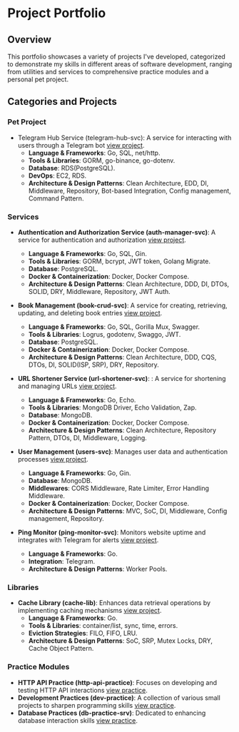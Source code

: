 # Project Portfolio

## Overview
This portfolio showcases a variety of projects I've developed, categorized to demonstrate my skills in different areas of software development, ranging from utilities and services to comprehensive practice modules and a personal pet project.

## Categories and Projects

### Pet Project

- Telegram Hub Service (telegram-hub-svc): A service for interacting with users through a Telegram bot [view project](https://github.com/bohexists/telegram-hub-svc).
  - **Language & Frameworks**: Go, SQL, net/http.
  - **Tools & Libraries**: GORM, go-binance, go-dotenv.
  - **Database**: RDS(PostgreSQL).
  - **DevOps**: EC2, RDS.
  - **Architecture & Design Patterns**: Clean Architecture, EDD, DI, Middleware, Repository, Bot-based Integration, Config management, Command Pattern.

### Services

- **Authentication and Authorization Service (auth-manager-svc)**: A service for authentication and authorization [view project](https://github.com/bohexists/auth-manager-svc).
  - **Language & Frameworks**: Go, SQL, Gin.
  - **Tools & Libraries**: GORM, bcrypt, JWT token, Golang Migrate.
  - **Database**: PostgreSQL.
  - **Docker & Containerization**: Docker, Docker Compose.
  - **Architecture & Design Patterns**: Clean Architecture, DDD, DI, DTOs, SOLID, DRY, Middleware, Repository, JWT Auth.


- **Book Management (book-crud-svc)**: A service for creating, retrieving, updating, and deleting book entries [view project](https://github.com/bohexists/book-crud-svc).
  - **Language & Frameworks**: Go, SQL, Gorilla Mux, Swagger.
  - **Tools & Libraries**: Logrus, godotenv, Swaggo, JWT.
  - **Database**: PostgreSQL.
  - **Docker & Containerization**: Docker, Docker Compose.
  - **Architecture & Design Patterns**: Clean Architecture, DDD, CQS, DTOs, DI, SOLID(ISP, SRP), DRY, Repository.


- **URL Shortener Service (url-shortener-svc)**: : A service for shortening and managing URLs [view project](https://github.com/bohexists/url-shortener-svc).
  - **Language & Frameworks**: Go, Echo.
  - **Tools & Libraries**: MongoDB Driver, Echo Validation, Zap.
  - **Database**: MongoDB.
  - **Docker & Containerization**: Docker, Docker Compose.
  - **Architecture & Design Patterns**: Clean Architecture, Repository Pattern, DTOs, DI, Middleware, Logging.


- **User Management (users-svc)**: Manages user data and authentication processes [view project](https://github.com/bohexists/users-svc).
    - **Language & Frameworks**: Go, Gin.
    - **Database**: MongoDB.
    - **Middlewares**: CORS Middleware, Rate Limiter, Error Handling Middleware.
    - **Docker & Containerization**: Docker, Docker Compose.
    - **Architecture & Design Patterns**: MVC, SoC, DI, Middleware, Config management, Repository.
  

- **Ping Monitor (ping-monitor-svc)**: Monitors website uptime and integrates with Telegram for alerts [view project](https://github.com/bohexists/ping-monitor-svc).
   - **Language & Frameworks**: Go.
   - **Integration**: Telegram.
   - **Architecture & Design Patterns**: Worker Pools.


### Libraries
- **Cache Library (cache-lib)**: Enhances data retrieval operations by implementing caching mechanisms [view project](https://github.com/bohexists/cache-lib).
   - **Language & Frameworks**: Go.
   - **Tools & Libraries**: container/list, sync, time, errors.
   - **Eviction Strategies**: FILO, FIFO, LRU.
   - **Architecture & Design Patterns**: SoC, SRP, Mutex Locks, DRY, Cache Object Pattern.

### Practice Modules
- **HTTP API Practice (http-api-practice)**: Focuses on developing and testing HTTP API interactions [view practice](https://github.com/bohexists/http-api-practice).
- **Development Practices (dev-practice)**: A collection of various small projects to sharpen programming skills [view practice](https://github.com/bohexists/dev-practice).
- **Database Practices (db-practice-srv)**: Dedicated to enhancing database interaction skills [view practice](https://github.com/bohexists/db-practice-srv).

